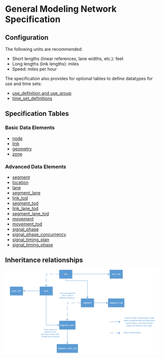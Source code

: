 # General Modeling Network Specification

## Configuration
The following units are recommended:
- Short lengths (linear references, lane widths, etc.): feet
- Long lengths (link lengths): miles
- Speed: miles per hour

The specification also provides for optional tables to define datatypes for use and time sets:
- [use_definition and use_group](Use_Definition-and-Use_Group.md)  
- [time_set_definitions](TOD.md#time_set_definitions)

## Specification Tables
### Basic Data Elements
- [node](Node.md)  
- [link](Link.md)
- [geometry](Geometry.md)       
- [zone](Zone.md)
### Advanced Data Elements
- [segment](Segment.md)  
- [location](Location.md)  
- [lane](Lane.md)  
- [segment_lane](Segment_lane.md)
- [link_tod](TOD.md#Link_TOD)  
- [segment_tod](TOD.md#segment_tod)  
- [link_lane_tod](TOD.md#link_lane_tod)  
- [segment_lane_tod](TOD.md#segment_lane_tod)  
- [movement](Movement-and-Movement_TOD.md#Movement)  
- [movement_tod](Movement-and-Movement_TOD.md#Movement_TOD)  
- [signal_phase](Signals.md#Signal_Phase)  
- [signal_phase_concurrency](Signals.md#Signal_Phase_Concurrency)  
- [signal_timing_plan](Signals.md#Signal_Timing_Plan)
- [signal_timing_phase](Signals.md#Signal_Timing_Phase)  

## Inheritance relationships
![Inheritance relationships](../Images/inheritance.png)
